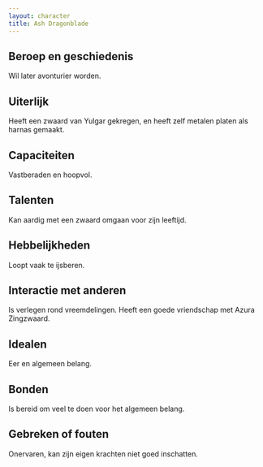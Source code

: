 ```yaml
---
layout: character
title: Ash Dragonblade
---
```


## Beroep en geschiedenis
Wil later avonturier worden.

## Uiterlijk
Heeft een zwaard van Yulgar gekregen, en heeft zelf metalen platen als harnas gemaakt.

## Capaciteiten
Vastberaden en hoopvol.

## Talenten
Kan aardig met een zwaard omgaan voor zijn leeftijd.

## Hebbelijkheden
Loopt vaak te ijsberen.

## Interactie met anderen
Is verlegen rond vreemdelingen. Heeft een goede vriendschap met Azura Zingzwaard.

## Idealen
Eer en algemeen belang.

## Bonden
Is bereid om veel te doen voor het algemeen belang.

## Gebreken of fouten
Onervaren, kan zijn eigen krachten niet goed inschatten.